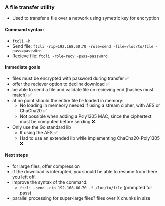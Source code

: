 ### A file transfer utility
- Used to transfer a file over a network using symetric key for encryption

#### Command syntax:
- `ftcli -h`
- Send file:     `ftcli -rip=192.168.60.70 -role=send -file=/loc/to/file -pass=passw0rd`
- Recieve file:  `ftcli -role=recv -pass=passw0rd`

#### Immediate goals
- files must be encrypted with password during transfer ✅
- offer the reciever option to decline download ✅
- be able to send a file and validate file on recieving end (hashes must match) ✅
- at no point should the entire file be loaded in memory: 
    - No loading in memeory needed if using a stream cipher, with AES or ChaCha20 ✅
    - Not possible when adding a Poly1305 MAC, since the ciphertext must be computed before sending ❌
- Only use the Go standard lib
    - If using the AES ✅
    - Had to use an extended lib while implementing ChaCha20-Poly1305 ❌

#### Next steps
- for large files, offer compression
- if the download is interupted, you should be able to resume from there you left off.
- improve the syntax of the command:
    - `ftcli -send -rip 192.168.60.70 -f /loc/to/file` (prompted for pass)
- parallel processing for super-large files? files over X chunks in size
